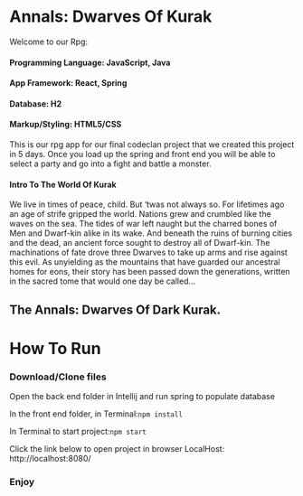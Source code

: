 # Annals: Dwarves Of Kurak

Welcome to our Rpg:

#### Programming Language: JavaScript, Java

#### App Framework: React, Spring

#### Database: H2

#### Markup/Styling: HTML5/CSS

This is our rpg app for our final codeclan project that we created this project in 5 days.
Once you load up the spring and front end you will be able to select a party and go into a fight and battle a monster.

#### Intro To The World Of Kurak
We live in times of peace, child. But ‘twas not always so. For lifetimes ago an age of strife gripped the world. 
Nations grew and crumbled like the waves on the sea. The tides of war left naught but the charred bones of Men and Dwarf-kin alike in its wake.
And beneath the ruins of burning cities and the dead, an ancient force sought to destroy all of Dwarf-kin. 
The machinations of fate drove three Dwarves to take up arms and rise against this evil.
As unyielding as the mountains that have guarded our ancestral homes for eons, 
their story has been passed down the generations, written in the sacred tome that would one day be called...

## The Annals: Dwarves Of Dark Kurak.



# How To Run
### Download/Clone files

Open the back end folder in Intellij and run spring to populate database

In the front end folder, in Terminal:`npm install`

In Terminal to start project:`npm start`


Click the link below to open project in browser
LocalHost: http://localhost:8080/



### Enjoy
